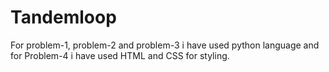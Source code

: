 # Tandemloop
For problem-1, problem-2 and problem-3 i have used python language and for Problem-4 i have used HTML and CSS for styling.
